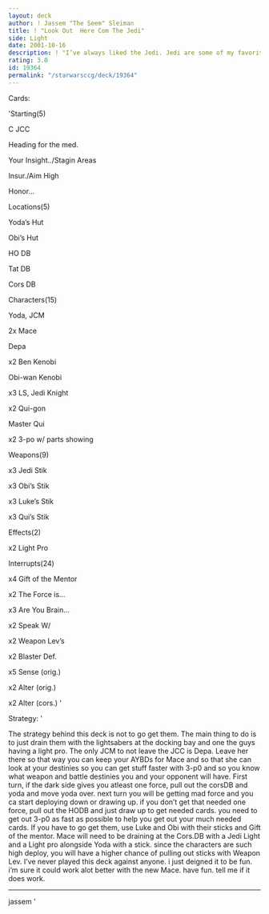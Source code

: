 ```yaml
---
layout: deck
author: ! Jassem "The Seem" Sleiman
title: ! "Look Out  Here Com The Jedi"
side: Light
date: 2001-10-16
description: ! "I’ve always liked the Jedi. Jedi are some of my favorite characters in the SW universe. When I saw that the JC Members from Coruscant sucked, I as determined to make them work anyway I can. I think I found a way. check it..."
rating: 3.0
id: 19364
permalink: "/starwarsccg/deck/19364"
---
```

Cards: 

'Starting(5)

C JCC

Heading for the med.

Your Insight../Stagin Areas

Insur./Aim High

Honor...


Locations(5)

Yoda’s Hut

Obi’s Hut

HO DB

Tat DB

Cors DB


Characters(15)

Yoda, JCM

2x Mace

Depa

x2 Ben Kenobi

Obi-wan Kenobi

x3 LS, Jedi Knight

x2 Qui-gon

Master Qui

x2 3-po w/ parts showing


Weapons(9)

x3 Jedi Stik

x3 Obi’s Stik

x3 Luke’s Stik

x3 Qui’s Stik


Effects(2)

x2 Light Pro


Interrupts(24)

x4 Gift of the Mentor

x2 The Force is...

x3 Are You Brain...

x2 Speak W/

x2 Weapon Lev’s

x2 Blaster Def.

x5 Sense (orig.)

x2 Alter (orig.)

x2 Alter (cors.) '

Strategy: '

The strategy behind this deck is not to go get them. The main thing to do is to just drain them with the lightsabers at the docking bay and one the guys having a light pro. The only JCM to not leave the JCC is Depa. Leave her there so that way you can keep your AYBDs for Mace and so that she can look at your destinies so you can get stuff faster with 3-p0 and so you know what weapon and battle destinies you and your opponent will have.  First turn, if the dark side gives you atleast one force, pull out the corsDB and yoda and move yoda over. next turn you will be getting mad force and you ca start deploying down or drawing up. if you don’t get that needed one force, pull out the HODB and just draw up to get needed cards. you need to get out 3-p0 as fast as possible to help you get out your much needed cards. If you have to go get them, use Luke and Obi with their sticks and Gift of the mentor. Mace will need to be draining at the Cors.DB with a Jedi Light and a Light pro alongside Yoda with a stick. since the characters are such high deploy, you will have a higher chance of pulling out sticks with Weapon Lev. I’ve never played this deck against anyone. i just deigned it to be fun. i’m sure it could work alot better with the new Mace. have fun. tell me if it does work.

-----

jassem '
